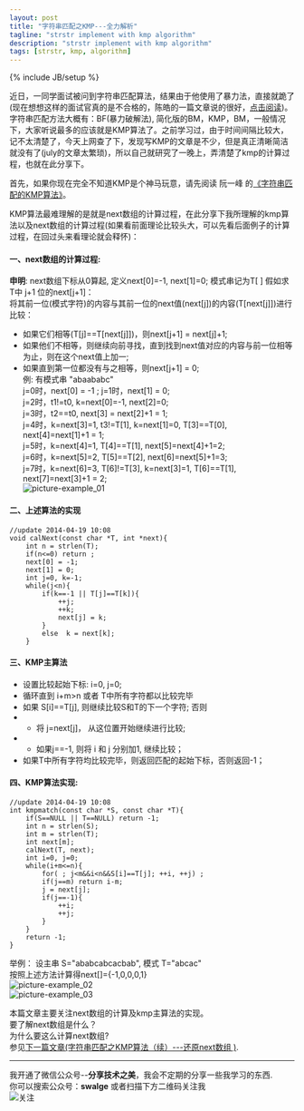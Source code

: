 ```yaml
---
layout: post
title: "字符串匹配之KMP---全力解析"
tagline: "strstr implement with kmp algorithm"
description: "strstr implement with kmp algorithm"
tags: [strstr, kmp, algorithm]
---
```

{% include JB/setup %}

近日，一同学面试被问到字符串匹配算法，结果由于他使用了暴力法，直接就跪了(现在想想这样的面试官真的是不合格的，陈皓的一篇文章说的很好，[点击阅读][chhao])。字符串匹配方法大概有：BF(暴力破解法), 简化版的BM，KMP，BM，一般情况下，大家听说最多的应该就是KMP算法了。之前学习过，由于时间间隔比较大，记不太清楚了，今天上网查了下，发现写KMP的文章是不少，但是真正清晰简洁就没有了(july的文章太繁琐)，所以自己就研究了一晚上，弄清楚了kmp的计算过程，也就在此分享下。

首先，如果你现在完全不知道KMP是个神马玩意，请先阅读 阮一峰 的[《字符串匹配的KMP算法》][ruan]。

KMP算法最难理解的是就是next数组的计算过程，在此分享下我所理解的kmp算法以及next数组的计算过程(如果看前面理论比较头大，可以先看后面例子的计算过程，在回过头来看理论就会释怀)：  

#### 一、next数组的计算过程:  
__申明__:  next数组下标从0算起, 定义next[0]=-1, next[1]=0; 模式串记为T[ ]
假如求 T中 j+1 位的next[j+1]：  
将其前一位(模式字符)的内容与其前一位的next值(next[j])的内容(T[next[j]])进行比较：

 - 如果它们相等(T[j]==T[next[j]])，则next[j+1] = next[j]+1;
 - 如果他们不相等，则继续向前寻找，直到找到next值对应的内容与前一位相等为止，则在这个next值上加一;
 - 如果直到第一位都没有与之相等，则next[j+1] = 0;  
  例: 有模式串 "abaababc"  
  j=0时，next[0] = -1 ; j=1时，next[1] = 0;  
  j=2时，t1!=t0, k=next[0]=-1, next[2]=0;  
  j=3时，t2==t0, next[3] = next[2]+1 = 1;  
  j=4时，k=next[3]=1, t3!=T[1], k=next[1]=0, T[3]==T[0], next[4]=next[1]+1 = 1;  
  j=5时，k=next[4]=1, T[4]==T[1], next[5]=next[4]+1=2;  
  j=6时，k=next[5]=2, T[5]==T[2], next[6]=next[5]+1=3;  
  j=7时，k=next[6]=3, T[6]!=T[3], k=next[3]=1, T[6]==T[1], next[7]=next[3]+1 = 2;  
![picture-example_01][example_01]  

#### 二、上述算法的实现  

    //update 2014-04-19 10:08  
    void calNext(const char *T, int *next){  
        int n = strlen(T);  
        if(n<=0) return ;  
        next[0] = -1;  
        next[1] = 0;  
        int j=0, k=-1;  
        while(j<n){  
            if(k==-1 || T[j]==T[k]){  
                ++j;  
                ++k;  
                next[j] = k;  
            }  
            else  k = next[k];  
        }  

#### 三、KMP主算法　　

 - 设置比较起始下标: i=0, j=0;
 - 循环直到 i+m>n 或者 T中所有字符都以比较完毕
 - 如果 S[i]==T[j], 则继续比较S和T的下一个字符; 否则
 - - 将 j=next[j]， 从这位置开始继续进行比较;
 - - 如果j==-1, 则将 i 和 j 分别加1, 继续比较；
 - 如果T中所有字符均比较完毕，则返回匹配的起始下标，否则返回-1；　　

#### 四、KMP算法实现:  

    //update 2014-04-19 10:08  
    int kmpmatch(const char *S, const char *T){  
        if(S==NULL || T==NULL) return -1;  
        int n = strlen(S);  
        int m = strlen(T);  
        int next[m];  
        calNext(T, next);  
        int i=0, j=0;  
        while(i+m<=n){  
            for( ; j<m&&i<n&&S[i]==T[j]; ++i, ++j) ;  
            if(j==m) return i-m;  
            j = next[j];  
            if(j==-1){  
                ++i;  
                ++j;  
            }  
        }  
        return -1;  
    }  
    
    
举例： 设主串 S="ababcabcacbab", 模式 T="abcac"  
按照上述方法计算得next[]={-1,0,0,0,1}  
![picture-example_02][example_02]  
![picture-example_03][example_03]  

本篇文章主要关注next数组的计算及kmp主算法的实现。  
要了解next数组是什么？  
为什么要这么计算next数组?  
参见[下一篇文章(字符串匹配之KMP算法（续）---还原next数组 )][link-4].  
  
-------------------------------------------------------
我开通了微信公众号--__分享技术之美__，我会不定期的分享一些我学习的东西.  
你可以搜索公众号：__swalge__ 或者扫描下方二维码关注我  
![关注][photo]  


[example_01]:http://imagle.github.io/static/img/kmp01.jpg
[example_02]:http://imagle.github.io/static/img/kmp02.jpg
[example_03]:http://imagle.github.io/static/img/kmp03.jpg
[link-4]:http://blog.csdn.net/swagle/article/details/24112823
[photo]:http://imagle.github.io/static/img/photo.jpg
[ruan]:http://www.ruanyifeng.com/blog/2013/05/Knuth%E2%80%93Morris%E2%80%93Pratt_algorithm.html
[chhao]:http://coolshell.cn/articles/8138.html
